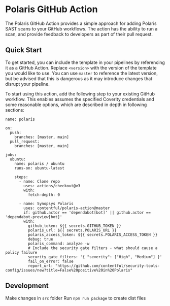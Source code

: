 # Polaris GitHub Action

The Polaris GitHub Action provides a simple approach for adding Polaris SAST scans to your GitHub workflows. The
action has the ability to run a scan, and provide feedback to developers as part of their pull request.

## Quick Start

To get started, you can include the template in your pipelines by referencing it as a GitHub Action.
Replace `<version>` with the version of the template you would like to use. You can use `master` to reference the latest version,
but be advised that this is dangerous as it may introduce changes that disrupt your pipeline.

To start using this action, add the following step to your existing GitHub workflow. This enables assumes the specified
Coverity credentials and some reasonable options, which are described in depth in following sections:

```
name: polaris

on:
  push:
    branches: [master, main]
  pull_request:
    branches: [master, main]

jobs:
  ubuntu:
    name: polaris / ubuntu
    runs-on: ubuntu-latest

    steps:
      - name: Clone repo
        uses: actions/checkout@v3
        with:
          fetch-depth: 0

      - name: Synopsys Polaris
        uses: contentful/polaris-action@master
        if: github.actor == 'dependabot[bot]' || github.actor == 'dependabot-preview[bot]'
        with:
          github_token: ${{ secrets.GITHUB_TOKEN }}
          polaris_url: ${{ secrets.POLARIS_URL }}
          polaris_access_token: ${{ secrets.POLARIS_ACCESS_TOKEN }}
          debug: true
          polaris_command: analyze -w
          # Include the security gate filters - what should cause a policy failure
          security_gate_filters: '{ "severity": ["High", "Medium"] }'
          fail_on_error: false
          report_url: "https://github.com/contentful/security-tools-config/issues/new?title=False%20positive%20in%20Polaris"
```

## Development

Make changes in `src` folder
Run `npm run package` to create dist files
